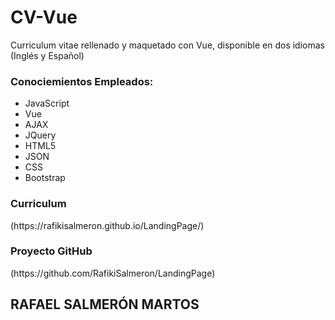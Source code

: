 # CV-Vue
Curriculum vitae rellenado y maquetado con Vue, disponible en dos idiomas (Inglés y Español)

<h3>Conociemientos Empleados: </h3>
<ul>
  <li>JavaScript</li>
  <li>Vue</li>
  <li>AJAX</li>
  <li>JQuery</li>
  <li>HTML5</li>
  <li>JSON</li>
  <li>CSS</li>
  <li>Bootstrap</li>
</ul>


<h3> Curriculum </h3>
(https://rafikisalmeron.github.io/LandingPage/)

<h3> Proyecto GitHub </h3>
(https://github.com/RafikiSalmeron/LandingPage)


<h2> RAFAEL SALMERÓN MARTOS </h2>
